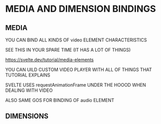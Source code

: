 # MEDIA AND DIMENSION BINDINGS


## MEDIA

YOU CAN BIND ALL KINDS OF video ELEMENT CHARACTERISTICS

SEE THIS IN YOUR SPARE TIME (IT HAS A LOT OF THINGS)

<https://svelte.dev/tutorial/media-elements>

YOU CAN UILD CUSTOM VIDEO PLAYER WITH ALL OF THINGS THAT TUTORIAL EXPLAINS

SVELTE USES requestAnimationFrame UNDER THE HOOOD WHEN DEALING WITH VIDEO

ALSO SAME GOS FOR BINDING OF audio ELEMENT

## DIMENSIONS


